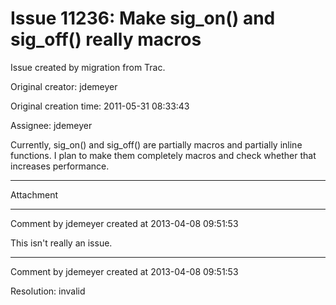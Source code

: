 # Issue 11236: Make sig_on() and sig_off() really macros

Issue created by migration from Trac.

Original creator: jdemeyer

Original creation time: 2011-05-31 08:33:43

Assignee: jdemeyer

Currently, sig_on() and sig_off() are partially macros and partially inline functions.  I plan to make them completely macros and check whether that increases performance.


---

Attachment


---

Comment by jdemeyer created at 2013-04-08 09:51:53

This isn't really an issue.


---

Comment by jdemeyer created at 2013-04-08 09:51:53

Resolution: invalid
